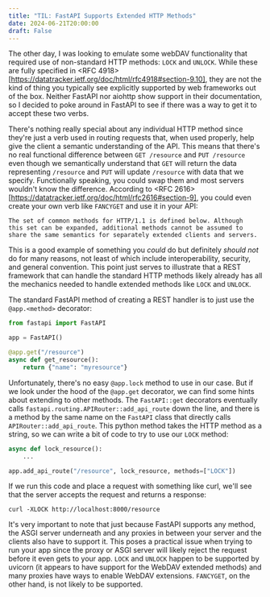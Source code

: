 ```yaml
---
title: "TIL: FastAPI Supports Extended HTTP Methods"
date: 2024-06-21T20:00:00
draft: False
---
```


The other day, I was looking to emulate some webDAV functionality that required use of non-standard HTTP methods: `LOCK` and `UNLOCK`. While these are fully specified in <RFC 4918>[https://datatracker.ietf.org/doc/html/rfc4918#section-9.10], they are not the kind of thing you typically see explicitly supported by web frameworks out of the box. Neither FastAPI nor aiohttp show support in their documentation, so I decided to poke around in FastAPI to see if there was a way to get it to accept these two verbs.

There's nothing really special about any individual HTTP method since they're just a verb used in routing requests that, when used properly, help give the client a semantic understanding of the API. This means that there's no real functional difference between `GET /resource` and `PUT /resource` even though we semantically understand that `GET` will return the data representing `/resource` and `PUT` will update `/resource` with data that we specify. Functionally speaking, you could swap them and most servers wouldn't know the difference. According to <RFC 2616>[https://datatracker.ietf.org/doc/html/rfc2616#section-9], you could even create your own verb like `FANCYGET` and use it in your API:

    The set of common methods for HTTP/1.1 is defined below. Although
    this set can be expanded, additional methods cannot be assumed to
    share the same semantics for separately extended clients and servers.

This is a good example of something you *could* do but definitely *should not* do for many reasons, not least of which include interoperability, security, and general convention. This point just serves to illustrate that a REST framework that can handle the standard HTTP methods likely already has all the mechanics needed to handle extended methods like `LOCK` and `UNLOCK`.

The standard FastAPI method of creating a REST handler is to just use the `@app.<method>` decorator:

```python
from fastapi import FastAPI

app = FastAPI()

@app.get("/resource")
async def get_resource():
    return {"name": "myresource"}
```

Unfortunately, there's no easy `@app.lock` method to use in our case. But if we look under the hood of the `@app.get` decorator, we can find some hints about extending to other methods. The `FastAPI::get` decorators eventually calls `fastapi.routing.APIRouter::add_api_route` down the line, and there is a method by the same name on the `FastAPI` class that directly calls `APIRouter::add_api_route`. This python method takes the HTTP method as a string, so we can write a bit of code to try to use our `LOCK` method:

```python
async def lock_resource():
    ...

app.add_api_route("/resource", lock_resource, methods=["LOCK"])
```

If we run this code and place a request with something like curl, we'll see that the server accepts the request and returns a response:

```shell
curl -XLOCK http://localhost:8000/resource
```

It's very important to note that just because FastAPI supports any method, the ASGI server underneath and any proxies in between your server and the clients also have to support it. This poses a practical issue when trying to run your app since the proxy or ASGI server will likely reject the request before it even gets to your app. `LOCK` and `UNLOCK` happen to be supported by uvicorn (it appears to have support for the WebDAV extended methods) and many proxies have ways to enable WebDAV extensions. `FANCYGET`, on the other hand, is not likely to be supported.
